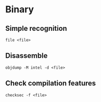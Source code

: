 # Binary

## Simple recognition
```
file <file>
```

## Disassemble
```
objdump -M intel -d <file>
```

## Check compilation features
```
checksec -f <file>
```
